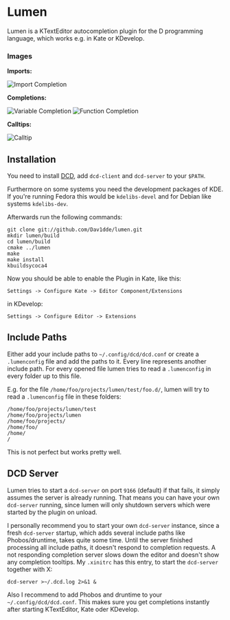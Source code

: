 Lumen
=====

Lumen is a KTextEditor autocompletion plugin for the D programming language,
which works e.g. in Kate or KDevelop.

### Images ###
**Imports:**

![Import Completion](https://raw.github.com/wiki/Dav1dde/lumen/_images/import01.png)


**Completions:**

![Variable Completion](https://raw.github.com/wiki/Dav1dde/lumen/_images/completion01.png)
![Function Completion](https://raw.github.com/wiki/Dav1dde/lumen/_images/completion02.png)


**Calltips:**

![Calltip](https://raw.github.com/wiki/Dav1dde/lumen/_images/calltip01.png)

## Installation ##

You need to install [DCD](https://github.com/Hackerpilot/DCD), add
`dcd-client` and `dcd-server` to your `$PATH`.

Furthermore on some systems you need the development packages of KDE.
If you're running Fedora this would be `kdelibs-devel` and for Debian like systems
`kdelibs-dev`.

Afterwards run the following commands:

    git clone git://github.com/Dav1dde/lumen.git
    mkdir lumen/build
    cd lumen/build
    cmake ../lumen
    make
    make install
    kbuildsycoca4

Now you should be able to enable the Plugin in Kate, like this:

    Settings -> Configure Kate -> Editor Component/Extensions

in KDevelop:

    Settings -> Configure Editor -> Extensions


## Include Paths ##

Either add your include paths to `~/.config/dcd/dcd.conf` or create a
`.lumenconfig` file and add the paths to it. Every line represents
another include path. For every opened file lumen tries to read a
`.lumenconfig` in every folder up to this file.

E.g. for the file `/home/foo/projects/lumen/test/foo.d/`, lumen will try to read
a `.lumenconfig` file in these folders:

    /home/foo/projects/lumen/test
    /home/foo/projects/lumen
    /home/foo/projects/
    /home/foo/
    /home/
    /

This is not perfect but works pretty well.

## DCD Server ##

Lumen tries to start a `dcd-server` on port `9166` (default) if that fails, it simply assumes
the server is already running. That means you can have your own `dcd-server` running, since
lumen will only shutdown servers which were started by the plugin on unload.

I personally recommend you to start your own `dcd-server` instance, since a fresh `dcd-server`
startup, which adds several include paths like Phobos/druntime, takes quite some time.
Until the server finished processing all include paths, it doesn't respond to completion requests.
A not responding completion server slows down the editor and doesn't show any completion tooltips.
My `.xinitrc` has this entry, to start the `dcd-server` together with X:

    dcd-server >~/.dcd.log 2>&1 &

Also I recommend to add Phobos and druntime to your `~/.config/dcd/dcd.conf`. This makes sure you
get completions instantly after starting KTextEditor, Kate oder KDevelop.